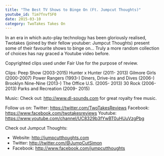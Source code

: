 ```yaml
---
title: "The Best TV Shows to Binge On (Ft. Jumpcut Thoughts)"
youtube_id: Tim7fnvfSF0
date: 2015-03-10
category: TwoTakes Takes On
---
```

In an era in which auto-play technology has been gloriously realised, Twotakes (joined by their fellow youtuber: Jumpcut Thoughts) present some of their favourite shows to binge on... Truly a more random collection of choices has nay graced a Youtube video before.

Copyrighted clips used under Fair Use for the purpose of review.

Clips:
Peep Show (2003-2015)
Hunter x Hunter (2011- 2013)
Gilmore Girls (2000-2007)
Power Rangers (1993-)
Diners, Drive-ins and Dives (2006-)
Brooklyn Nine-Nine (2013-)
The Office U.S. (2005- 2013)
30 Rock (2006- 2013)
Parks and Recreation (2009- 2015)


Music:
Check out: http://www.dl-sounds.com for great royalty free music.

Follow us on:
Twitter: https://twitter.com/TwoTakesReviews
Facebook: https://www.facebook.com/twotakesreviews
Youtube: https://www.youtube.com/channel/UC8329b3fYwBT0uHUuVzgPbg

Check out Jumpcut Thoughts:

- Website: http://jumpcutthoughts.com
- Twitter: http://twitter.com/@JumpCutSimon
- Facebook: http://www.facebook.com/jumpcutthoughts